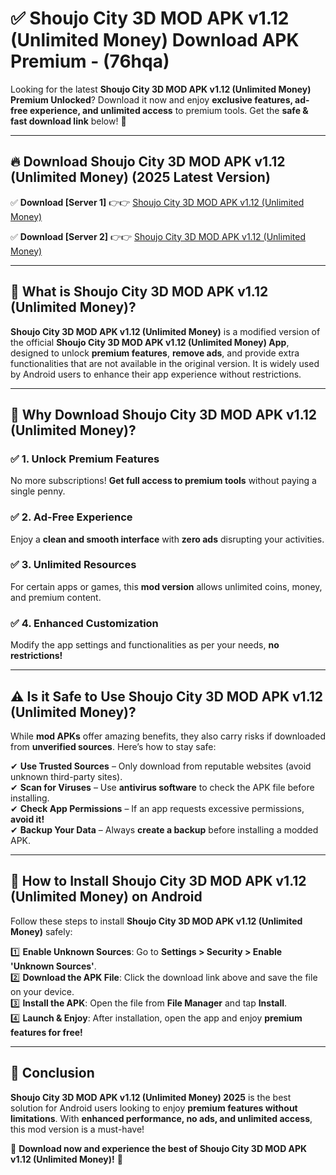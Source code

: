 
# ✅ Shoujo City 3D MOD APK v1.12 (Unlimited Money) Download APK Premium -  (76hqa) 

Looking for the latest **Shoujo City 3D MOD APK v1.12 (Unlimited Money) Premium Unlocked**? Download it now and enjoy **exclusive features, ad-free experience, and unlimited access** to premium tools. Get the **safe & fast download link** below! 🚀

---

## 🔥 Download Shoujo City 3D MOD APK v1.12 (Unlimited Money) (2025 Latest Version)

✅ **Download [Server 1]** 👉👉 [Shoujo City 3D MOD APK v1.12 (Unlimited Money) ](https://apkcomod.com?title=Shoujo_City_3D_MOD_APK_v1.12_(Unlimited_Money))  

✅ **Download [Server 2]** 👉👉 [Shoujo City 3D MOD APK v1.12 (Unlimited Money) ](https://apkcomod.com?title=Shoujo_City_3D_MOD_APK_v1.12_(Unlimited_Money))  


---

## 📌 What is Shoujo City 3D MOD APK v1.12 (Unlimited Money)?

**Shoujo City 3D MOD APK v1.12 (Unlimited Money)** is a modified version of the official **Shoujo City 3D MOD APK v1.12 (Unlimited Money) App**, designed to unlock **premium features**, **remove ads**, and provide extra functionalities that are not available in the original version. It is widely used by Android users to enhance their app experience without restrictions.

---

## 🌟 Why Download Shoujo City 3D MOD APK v1.12 (Unlimited Money)?

### ✅ 1. Unlock Premium Features
No more subscriptions! **Get full access to premium tools** without paying a single penny.

### ✅ 2. Ad-Free Experience
Enjoy a **clean and smooth interface** with **zero ads** disrupting your activities.

### ✅ 3. Unlimited Resources
For certain apps or games, this **mod version** allows unlimited coins, money, and premium content.

### ✅ 4. Enhanced Customization
Modify the app settings and functionalities as per your needs, **no restrictions!**

---

## ⚠️ Is it Safe to Use Shoujo City 3D MOD APK v1.12 (Unlimited Money)?

While **mod APKs** offer amazing benefits, they also carry risks if downloaded from **unverified sources**. Here’s how to stay safe:

✔ **Use Trusted Sources** – Only download from reputable websites (avoid unknown third-party sites).  
✔ **Scan for Viruses** – Use **antivirus software** to check the APK file before installing.  
✔ **Check App Permissions** – If an app requests excessive permissions, **avoid it!**  
✔ **Backup Your Data** – Always **create a backup** before installing a modded APK.

---

## 📲 How to Install Shoujo City 3D MOD APK v1.12 (Unlimited Money) on Android

Follow these steps to install **Shoujo City 3D MOD APK v1.12 (Unlimited Money)** safely:

1️⃣ **Enable Unknown Sources**: Go to **Settings > Security > Enable 'Unknown Sources'**.  
2️⃣ **Download the APK File**: Click the download link above and save the file on your device.  
3️⃣ **Install the APK**: Open the file from **File Manager** and tap **Install**.  
4️⃣ **Launch & Enjoy**: After installation, open the app and enjoy **premium features for free!**

---

## 🚀 Conclusion

**Shoujo City 3D MOD APK v1.12 (Unlimited Money) 2025** is the best solution for Android users looking to enjoy **premium features without limitations**. With **enhanced performance, no ads, and unlimited access**, this mod version is a must-have!

🔻 **Download now and experience the best of Shoujo City 3D MOD APK v1.12 (Unlimited Money)!** 🔻


